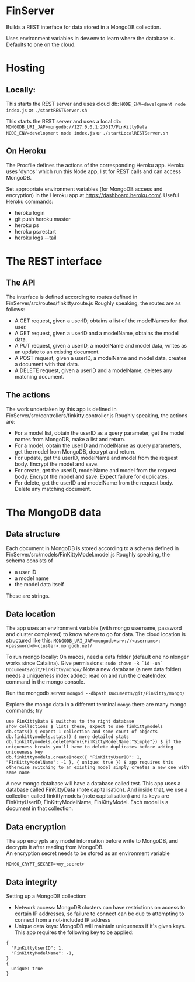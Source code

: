 # FinServer
Builds a REST interface for data stored in a MongoDB collection.

Uses environment variables in dev.env to learn where the database is.  Defaults to one on the cloud.

# Hosting

## Locally:
This starts the REST server and uses cloud db:
```NODE_ENV=development node index.js```
or
`./startRESTServer.sh`

This starts the REST server and uses a local db:
```MONGODB_URI_JAF=mongodb://127.0.0.1:27017/FinKittyData NODE_ENV=development node index.js```
or
`./startLocalRESTServer.sh`

## On Heroku
The Procfile defines the actions of the corresponding Heroku app.  Heroku uses 'dynos' which run this Node app, list for REST calls and can access MongoDB.

Set appropriate environment variables (for MongoDB access and encryption) in the Heroku app at https://dashboard.heroku.com/.
Useful Heroku commands:
 - heroku login
 - git push heroku master
 - heroku ps
 - heroku ps:restart
 - heroku logs --tail

# The REST interface
## The API
The interface is defined according to routes defined in FinServer/src/routes/finkitty.route.js
Roughly speaking, the routes are as follows:
 - A GET request, given a userID, obtains a list of the modelNames for that user.
 - A GET request, given a userID and a modelName, obtains the model data.
 - A PUT request, given a userID, a modelName and model data, writes as an update to an existing document.
 - A POST request, given a userID, a modelName and model data, creates a document with that data.
 - A DELETE request, given a userID and a modelName, deletes any matching document.

## The actions
The work undertaken by this app is defined in FinServer/src/controllers/finkitty.controller.js
Roughly speaking, the actions are:
 - For a model list, obtain the userID as a query parameter, get the model names from MongoDB, make a list and return.
 - For a model, obtain the userID and modelName as query parameters, get the model from MongoDB, decrypt and return.
 - For update, get the userID, modelName and model from the request body. Encrypt the model and save.
 - For create, get the userID, modelName and model from the request body. Encrypt the model and save.  Expect failure for duplicates.
 - For delete, get the userID and modelName from the request body. Delete any matching document.
 
# The MongoDB data
## Data structure
Each document in MongoDB is stored according to a schema defined in FinServer/src/models/FinKittyModel.model.js 
Roughly speaking, the schema consists of 
 - a user ID
 - a model name
 - the model data itself

These are strings.

## Data location
The app uses an environment variable (with mongo username, password and cluster completed) to know where to go for data.
The cloud location is structured like this:
```MONGODB_URI_JAF=mongodb+srv://<username>:<password>@<cluster>.mongodb.net/```

To run mongo locally:
On macos, need a data folder (default one no nlonger works since Catalina). Give permissions:
```sudo chown -R `id -un` Documents/git/FinKitty/mongo/```
Note a new database (a new data folder) needs a uniqueness index added; read on and run the createIndex command in the mongo console.

Run the mongodb server
```mongod --dbpath Documents/git/FinKitty/mongo/```

Explore the mongo data in a different terminal
```mongo```
there are many mongo commands; try 
```
use FinKittyData $ switches to the right database
show collections $ lists these, expect to see finkittymodels
db.stats() $ expect 1 collection and some count of objects
db.finkittymodels.stats() $ more detailed stats
db.finkittymodels.deleteMany({FinKittyModelName:"Simple"}) $ if the uniqueness breaks you'll have to delete duplicates before adding uniqueness key
db.finkittymodels.createIndex({ "FinKittyUserID": 1,   "FinKittyModelName": -1 }, { unique: true }) $ app requires this otherwise switching to an existing model simply creates a new one with same name
```
A new mongo database will have a database called test.  This app uses a database called FinKittyData (note capitalisation).  And inside that, we use a collection called finkittymodels (note capitalisation) and its keys are FinKittyUserID, FinKittyModelName, FinKittyModel.  Each model is a document in that collection.

## Data encryption
The app encrypts any model information before write to MongoDB, and decrypts it after reading from MongoDB.  
An encryption secret needs to be stored as an environment variable

```MONGO_CRYPT_SECRET=<my_secret>```

## Data integrity
Setting up a MongoDB collection:
 - Network access: MongoDB clusters can have restrictions on access to certain IP addresses,
so failure to connect can be due to attempting to connect from a not-included IP address
 - Unique data keys: MongoDB will maintain uniqueness if it's given keys.  
This app requires the following key to be applied:

```
{
  "FinKittyUserID": 1,
  "FinKittyModelName": -1,
}
{
  unique: true
}
```
 
